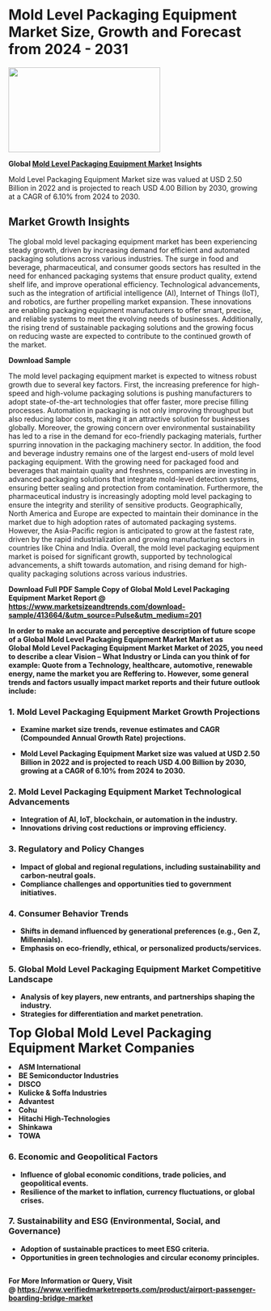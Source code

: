 <H1>Mold Level Packaging Equipment Market Size, Growth and Forecast from 2024 - 2031</H1><img class="aligncenter size-medium wp-image-584254" src="https://thirdeyenews.in/wp-content/uploads/2024/09/Global-Market-Research-300x168.jpeg" alt="" width="300" height="168" /><p><strong>Global&nbsp;<a href="https://www.marketsizeandtrends.com/download-sample/413664/&amp;utm_source=Pulse&amp;utm_medium=201">Mold Level Packaging Equipment Market</a> Insights</strong></p><p>Mold Level Packaging Equipment Market size was valued at USD 2.50 Billion in 2022 and is projected to reach USD 4.00 Billion by 2030, growing at a CAGR of 6.10% from 2024 to 2030.</p><p><h2>Market Growth Insights</h2> <p>The global mold level packaging equipment market has been experiencing steady growth, driven by increasing demand for efficient and automated packaging solutions across various industries. The surge in food and beverage, pharmaceutical, and consumer goods sectors has resulted in the need for enhanced packaging systems that ensure product quality, extend shelf life, and improve operational efficiency. Technological advancements, such as the integration of artificial intelligence (AI), Internet of Things (IoT), and robotics, are further propelling market expansion. These innovations are enabling packaging equipment manufacturers to offer smart, precise, and reliable systems to meet the evolving needs of businesses. Additionally, the rising trend of sustainable packaging solutions and the growing focus on reducing waste are expected to contribute to the continued growth of the market.</p> <p><strong>Download Sample</strong></p> <p>The mold level packaging equipment market is expected to witness robust growth due to several key factors. First, the increasing preference for high-speed and high-volume packaging solutions is pushing manufacturers to adopt state-of-the-art technologies that offer faster, more precise filling processes. Automation in packaging is not only improving throughput but also reducing labor costs, making it an attractive solution for businesses globally. Moreover, the growing concern over environmental sustainability has led to a rise in the demand for eco-friendly packaging materials, further spurring innovation in the packaging machinery sector. In addition, the food and beverage industry remains one of the largest end-users of mold level packaging equipment. With the growing need for packaged food and beverages that maintain quality and freshness, companies are investing in advanced packaging solutions that integrate mold-level detection systems, ensuring better sealing and protection from contamination. Furthermore, the pharmaceutical industry is increasingly adopting mold level packaging to ensure the integrity and sterility of sensitive products. Geographically, North America and Europe are expected to maintain their dominance in the market due to high adoption rates of automated packaging systems. However, the Asia-Pacific region is anticipated to grow at the fastest rate, driven by the rapid industrialization and growing manufacturing sectors in countries like China and India. Overall, the mold level packaging equipment market is poised for significant growth, supported by technological advancements, a shift towards automation, and rising demand for high-quality packaging solutions across various industries.</p> <p><strong></p><p><span class=""><strong>Download Full PDF Sample Copy of Global Mold Level Packaging Equipment Market Report</strong> @ <a href="https://www.marketsizeandtrends.com/download-sample/413664/&amp;utm_source=Pulse&amp;utm_medium=201" target="_blank">https://www.marketsizeandtrends.com/download-sample/413664/&amp;utm_source=Pulse&amp;utm_medium=201</a></span></p><p>In order to make an accurate and perceptive description of future scope of a Global&nbsp;Mold Level Packaging Equipment Market Market as Global&nbsp;Mold Level Packaging Equipment Market Market of 2025, you need to describe a clear Vision &ndash; What Industry or Linda can you think of for example: Quote from a Technology, healthcare, automotive, renewable energy, name the market you are Reffering to. However, some general trends and factors usually impact market reports and their future outlook include:</p><h3>1.&nbsp;<strong>Mold Level Packaging Equipment Market Growth Projections</strong></h3><ul><li>Examine market size trends, revenue estimates and CAGR (Compounded Annual Growth Rate) projections.</li><li><p>Mold Level Packaging Equipment Market size was valued at USD 2.50 Billion in 2022 and is projected to reach USD 4.00 Billion by 2030, growing at a CAGR of 6.10% from 2024 to 2030.</p></li></ul><h3>2.&nbsp;<strong>Mold Level Packaging Equipment Market Technological Advancements</strong></h3><ul><li>Integration of AI, IoT, blockchain, or automation in the industry.</li><li>Innovations driving cost reductions or improving efficiency.</li></ul><h3>3.&nbsp;<strong>Regulatory and Policy Changes</strong></h3><ul><li>Impact of global and regional regulations, including sustainability and carbon-neutral goals.</li><li>Compliance challenges and opportunities tied to government initiatives.</li></ul><h3>4.&nbsp;<strong>Consumer Behavior Trends</strong></h3><ul><li>Shifts in demand influenced by generational preferences (e.g., Gen Z, Millennials).</li><li>Emphasis on eco-friendly, ethical, or personalized products/services.</li></ul><h3>5.&nbsp;<strong>Global Mold Level Packaging Equipment Market Competitive Landscape</strong></h3><ul><li>Analysis of key players, new entrants, and partnerships shaping the industry.</li><li>Strategies for differentiation and market penetration.</li></ul><p data-pm-slice="1 1 []"><span style="color: inherit; font-family: inherit; font-size: 25px;">Top Global Mold Level Packaging Equipment Market Companies</span></p><div class="" data-test-id=""><p><li>ASM International</li><li> BE Semiconductor Industries</li><li> DISCO</li><li> Kulicke & Soffa Industries</li><li> Advantest</li><li> Cohu</li><li> Hitachi High-Technologies</li><li> Shinkawa</li><li> TOWA</li></p></div><h3>6.&nbsp;<strong>Economic and Geopolitical Factors</strong></h3><ul><li>Influence of global economic conditions, trade policies, and geopolitical events.</li><li>Resilience of the market to inflation, currency fluctuations, or global crises.</li></ul><h3>7.&nbsp;<strong>Sustainability and ESG (Environmental, Social, and Governance)</strong></h3><ul><li>Adoption of sustainable practices to meet ESG criteria.</li><li>Opportunities in green technologies and circular economy principles.</li></ul><h2><strong style="font-size: 14px;">For More Information or Query, Visit @&nbsp;</strong><a style="background-color: #ffffff; font-size: 14px;" href="https://www.marketsizeandtrends.com/report/mold-level-packaging-equipment-market/" target="_blank">https://www.verifiedmarketreports.com/product/airport-passenger-boarding-bridge-market</a></h2>

